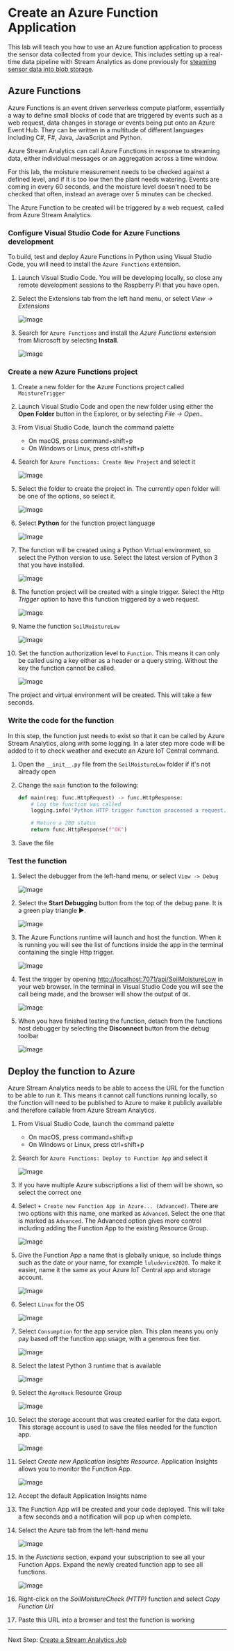 # Create an Azure Function Application

This lab will teach you how to use an Azure function application to process the sensor data collected from your device. This includes setting up a real-time data pipeline with Stream Analytics as done previously for [steaming sensor data into blob storage](../../Lab1_MonitorYourPlant/IoTCentral/Create_stream_analytics.md).

## Azure Functions

Azure Functions is an event driven serverless compute platform, essentially a way to define small blocks of code that are triggered by events such as a web request, data changes in storage or events being put onto an Azure Event Hub. They can be written in a multitude of different languages including C#, F#, Java, JavaScript and Python.

Azure Stream Analytics can call Azure Functions in response to streaming data, either individual messages or an aggregation across a time window.
 
For this lab, the moisture measurement needs to be checked against a defined level, and if it is too low then the plant needs watering. Events are coming in every 60 seconds, and the moisture level doesn't need to be checked that often, instead an average over 5 minutes can be checked.

The Azure Function to be created will be triggered by a web request, called from Azure Stream Analytics.

### Configure Visual Studio Code for Azure Functions development

To build, test and deploy Azure Functions in Python using Visual Studio Code, you will need to install the `Azure Functions` extension.

1. Launch Visual Studio Code. You will be developing locally, so close any remote development sessions to the Raspberry Pi that you have open.

1. Select the Extensions tab from the left hand menu, or select *View -> Extensions*

   ![Image](media/VSCodeMenuExtensions.png)

1. Search for `Azure Functions` and install the *Azure Functions* extension from Microsoft by selecting **Install**.

   ![Image](media/FunctionsExtension.png)

### Create a new Azure Functions project

1. Create a new folder for the Azure Functions project called `MoistureTrigger`

1. Launch Visual Studio Code and open the new folder using either the **Open Folder** button in the Explorer, or by selecting *File -> Open..*

1. From Visual Studio Code, launch the command palette

   * On macOS, press command+shift+p
   * On Windows or Linux, press ctrl+shift+p

1. Search for `Azure Functions: Create New Project` and select it

   ![Image](media/CreateFunctionsProject.png)

1. Select the folder to create the project in. The currently open folder will be one of the options, so select it.

   ![Image](media/FunctionChooseFolder.png)

1. Select **Python** for the function project language

   ![Image](media/FunctionLanguageSelect.png)

1. The function will be created using a Python Virtual environment, so select the Python version to use. Select the latest version of Python 3 that you have installed.

   ![Image](media/SelectPythonVersion.png)

1. The function project will be created with a single trigger. Select the *Http Trigger* option to have this function triggered by a web request.

   ![Image](media/SelectFunctionTrigger.png)

1. Name the function `SoilMoistureLow`

   ![Image](media/FunctionName.png)

1. Set the function authorization level to `Function`. This means it can only be called using a key either as a header or a query string. Without the key the function cannot be called.

   ![Image](media/FunctionAuthLevel.png)

The project and virtual environment will be created. This will take a few seconds.

### Write the code for the function

In this step, the function just needs to exist so that it can be called by Azure Stream Analytics, along with some logging. In a later step more code will be added to it to check weather and execute an Azure IoT Central command.

1. Open the `__init__.py` file from the `SoilMoistureLow` folder if it's not already open

1. Change the `main` function to the following:

    ```python
    def main(req: func.HttpRequest) -> func.HttpResponse:
        # Log the function was called
        logging.info('Python HTTP trigger function processed a request.')

        # Return a 200 status
        return func.HttpResponse(f"OK")
    ```

1. Save the file

### Test the function


1. Select the debugger from the left-hand menu, or select `View -> Debug`

   ![Image](media/DebugMenu.png)

1. Select the **Start Debugging** button from the top of the debug pane. It is a green play triangle ▶️.

   ![Image](media/DebugRunButton.png)

1. The Azure Functions runtime will launch and host the function. When it is running you will see the list of functions inside the app in the terminal containing the single Http trigger.

   ![Image](media/TriggerRunningOutput.png)

1. Test the trigger by opening [http://localhost:7071/api/SoilMoistureLow](http://localhost:7071/api/SoilMoistureCheck) in your web browser. In the terminal in Visual Studio Code you will see the call being made, and the browser will show the output of `OK`.

   ![Image](media/FunctionInBrowser.png)

1. When you have finished testing the function, detach from the functions host debugger by selecting the **Disconnect** button from the debug toolbar

   ![Image](media/StopDebuggingButton.png)


## Deploy the function to Azure

Azure Stream Analytics needs to be able to access the URL for the function to be able to run it. This means it cannot call functions running locally, so the function will need to be published to Azure to make it publicly available and therefore callable from Azure Stream Analytics.

1. From Visual Studio Code, launch the command palette

   * On macOS, press command+shift+p
   * On Windows or Linux, press ctrl+shift+p

1. Search for `Azure Functions: Deploy to Function App` and select it

   ![Image](media/DeployFunctionApp.png)

1. If you have multiple Azure subscriptions a list of them will be shown, so select the correct one

1. Select `+ Create new Function App in Azure... (Advanced)`. There are two options with this name, one marked as `Advanced`. Select the one that is marked as `Advanced`. The Advanced option gives more control including adding the Function App to the existing Resource Group.

   ![Image](media/CreateFunctionApp.png)

1. Give the Function App a name that is globally unique, so include things such as the date or your name, for example `luludevice2020`. To make it easier, name it the same as your Azure IoT Central app and storage account.

   ![Image](media/NameFunctionApp.png)

1. Select `Linux` for the OS

   ![Image](media/SelectFunctionOs.png)

1. Select `Consumption` for the app service plan. This plan means you only pay based off the function app usage, with a generous free tier.

   ![Image](media/SelectConsumptionPlan.png)

1. Select the latest Python 3 runtime that is available

   ![Image](media/SetPythonRuntime.png)

1. Select the `AgroHack` Resource Group

   ![Image](media/SelectFunctionResourceGroup.png)

1. Select the storage account that was created earlier for the data export. This storage account is used to save the files needed for the function app.

   ![Image](media/SelectFuncAppStorage.png)

1. Select *Create new Application Insights Resource*. Application Insights allows you to monitor the Function App.

   ![Image](media/CreateAppInsights.png)

1. Accept the default Application Insights name

1. The Function App will be created and your code deployed. This will take a few seconds and a notification will pop up when complete.

1. Select the Azure tab from the left-hand menu

   ![Image](media/AzureMenu.png)

1. In the *Functions* section, expand your subscription to see all your Function Apps. Expand the newly created function app to see all functions.

   ![Image](media/FunctionsListInCode.png)

1. Right-click on the *SoilMoistureCheck (HTTP)* function and select *Copy Function Url*

1. Paste this URL into a browser and test the function is working


-------------------

Next Step:  [Create a Stream Analytics Job](Create_stream_analytics.md)